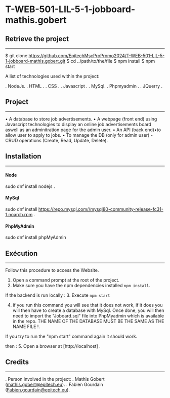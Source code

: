 # T-WEB-501-LIL-5-1-jobboard-mathis.gobert

## Retrieve the project
***
$ git clone https://github.com/EpitechMscProPromo2024/T-WEB-501-LIL-5-1-jobboard-mathis.gobert.git
$ cd ../path/to/the/file
$ npm install
$ npm start

A list of technologies used within the project:

. NodeJs.
. HTML .
. CSS .
. Javascript .
. MySql.
. Phpmyadmin .
. JQuerry .


## Project
***
  • A database to store job advertisements.
  • A webpage (front end) using Javascript technologies to display an online job advertisements board aswell as an adminitration page for the admin user.
  • An API (back end)•to allow user to apply to jobs.
  • To manage the DB (only for admin user) - CRUD operations (Create, Read, Update, Delete).

## Installation
***

#### Node
  sudo dnf install nodejs .
  
#### MySql
  sudo dnf install https://repo.mysql.com//mysql80-community-release-fc31-1.noarch.rpm .
  
#### PhpMyAdmin
  sudo dnf install phpMyAdmin

## Exécution
***

Follow this procedure to access the Website.

1. Open a command prompt at the root of the project.
2. Make sure you have the npm dependencies installed `npm install`.

If the backend is run locally :
3. Execute `npm start`

4. if you run this command you will see that it does not work, if it does you will then have to create a database with MySql.
Once done, you will then need to import the "Joboard.sql" file into PhpMyadmin which is available in the repo.
THE NAME OF THE DATABASE MUST BE THE SAME AS THE NAME FILE !.

If you try to run the "npm start" command again it should work.

then :
5. Open a browser at [http://localhost] .

## Credits
***
. Person involved in the project:
. Mathis Gobert (mathis.gobert@epitech.eu).
. Fabien Gourdain (Fabien.gourdain@epitech.eu).
